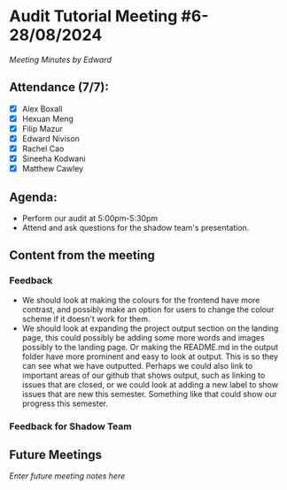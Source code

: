# Audit Tutorial Meeting #6- 28/08/2024

*Meeting Minutes by Edward*

## Attendance (7/7):

- [X] Alex Boxall
- [X] Hexuan Meng
- [X] Filip Mazur
- [X] Edward Nivison
- [X] Rachel Cao
- [X] Sineeha Kodwani
- [X] Matthew Cawley

## Agenda:

- Perform our audit at 5:00pm-5:30pm
- Attend and ask questions for the shadow team's presentation.

## Content from the meeting

### Feedback

- We should look at making the colours for the frontend have more contrast, and possibly make an option for users to change the colour scheme if it doesn't work for them.
- We should look at expanding the project output section on the landing page, this could possibly be adding some more words and images possibly to the landing page. Or making the README.md in the output folder have more prominent and easy to look at output. This is so they can see what we have outputted. Perhaps we could also link to important areas of our github that shows output, such as linking to issues that are closed, or we could look at adding a new label to show issues that are new this semester. Something like that could show our progress this semester.

### Feedback for Shadow Team



## Future Meetings

*Enter future meeting notes here*
